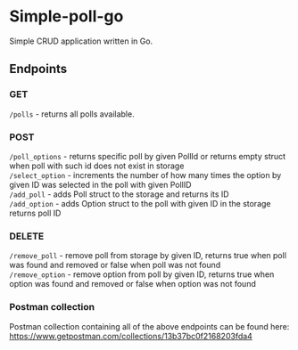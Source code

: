 ﻿# Simple-poll-go

Simple CRUD application written in Go. 

## Endpoints

### GET

`/polls` - returns all polls available.

### POST

`/poll_options` - returns specific poll by given PollId or returns empty struct when poll with such id does not exist in storage      
`/select_option` - increments the number of how many times the option by given ID was selected in the poll with given PollID        
`/add_poll` - adds Poll struct to the storage and returns its ID        
`/add_option` - adds Option struct to the poll with given ID in the storage returns poll ID       

### DELETE

`/remove_poll` - remove poll from storage by given ID, returns true when poll was found and removed or false when poll was not found         
`/remove_option` - remove option from poll by given ID, returns true when option was found and removed or false when option was not found         
### Postman collection

Postman collection containing all of the above endpoints can be found here: 
https://www.getpostman.com/collections/13b37bc0f2168203fda4
